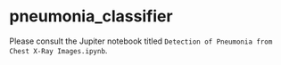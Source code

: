 # pneumonia_classifier

Please consult the Jupiter notebook titled `Detection of Pneumonia from Chest X-Ray Images.ipynb`.
